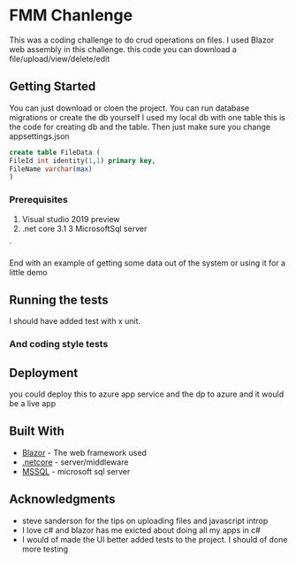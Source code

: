 # FMM Chanlenge

This was a coding challenge to do crud operations on files. I used Blazor web assembly in this challenge.
this code you can download a file/upload/view/delete/edit

## Getting Started

You can just download or cloen the project. You can run database migrations or create the db yourself I used my local db with one table
this is the code for creating db and the table. Then just make sure you change appsettings.json
```sql
create table FileData (
FileId int identity(1,1) primary key,
FileName varchar(max)
)
```


### Prerequisites

1. Visual studio 2019 preview
2. .net core 3.1
3 MicrosoftSql server

`

End with an example of getting some data out of the system or using it for a little demo

## Running the tests

I should have added test with x unit.


### And coding style tests


## Deployment

you could deploy this to azure app service and the dp to azure and it would be a live app

## Built With

* [Blazor](https://dotnet.microsoft.com/apps/aspnet/web-apps/blazor) - The web framework used
* [.netcore](https://docs.microsoft.com/en-us/dotnet/core/) - server/middleware
* [MSSQL](https://www.microsoft.com/en-us/sql-server/default.aspx) - microsoft sql server



## Acknowledgments

* steve sanderson for the tips on uploading files and javascript introp
* I love c# and blazor has me exicted about doing all my apps in c#
* I would of made the UI better added tests to the project. I should of done more testing 
